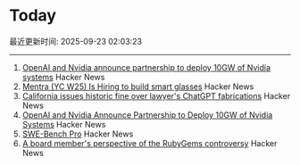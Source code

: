 # Today

最近更新时间: 2025-09-23 02:03:23

--- 
1. [OpenAI and Nvidia announce partnership to deploy 10GW of Nvidia systems](https://openai.com/index/openai-nvidia-systems-partnership/) Hacker News
2. [Mentra (YC W25) Is Hiring to build smart glasses](https://news.ycombinator.com/item?id=45336282) Hacker News
3. [California issues historic fine over lawyer's ChatGPT fabrications](https://calmatters.org/economy/technology/2025/09/chatgpt-lawyer-fine-ai-regulation/) Hacker News
4. [OpenAI and Nvidia Announce Partnership to Deploy 10GW of Nvidia Systems](https://openai.com/index/openai-nvidia-systems-partnership/) Hacker News
5. [SWE-Bench Pro](https://github.com/scaleapi/SWE-bench_Pro-os) Hacker News
6. [A board member's perspective of the RubyGems controversy](https://apiguy.substack.com/p/a-board-members-perspective-of-the) Hacker News
